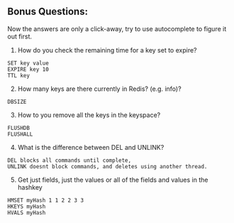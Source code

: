 ## Bonus Questions:
Now the answers are only a click-away, try to use autocomplete to figure it out first.

1) How do you check the remaining time for a key set to expire?
```redis Click here to see the answer.
SET key value
EXPIRE key 10
TTL key
```
2) How many keys are there currently in Redis? (e.g. info)?
```redis Click here to see the answer.
DBSIZE
```

3) How to you remove all the keys in the keyspace?
```redis Click here to see the answer.
FLUSHDB
FLUSHALL
```

4) What is the difference between DEL and UNLINK?
```redis Click here to see the answer.
DEL blocks all commands until complete,
UNLINK doesnt block commands, and deletes using another thread.
```

5) Get just fields,  just the values or all of the fields and values in the hashkey 

```redis Click here to see the answer.
HMSET myHash 1 1 2 2 3 3
HKEYS myHash
HVALS myHash
```